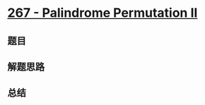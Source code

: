 # [267 - Palindrome Permutation II](https://leetcode.com/problems/palindrome-permutation-ii/)

## 题目


## 解题思路


## 总结


